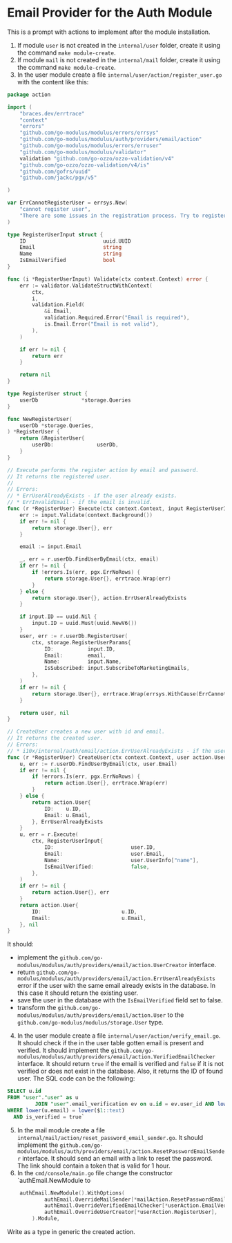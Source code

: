 # Email Provider for the Auth Module
This is a prompt with actions to implement after the module installation.

1. If module `user` is not created in the `internal/user` folder, create it using the command `make module-create`.
2. If module `mail` is not created in the `internal/mail` folder, create it using the command `make module-create`.
3. In the user module create a file `internal/user/action/register_user.go` with the content like this:
```go
package action

import (
	"braces.dev/errtrace"
	"context"
	"errors"
	"github.com/go-modulus/modulus/errors/errsys"
	"github.com/go-modulus/modulus/auth/providers/email/action"
	"github.com/go-modulus/modulus/errors/erruser"
	"github.com/go-modulus/modulus/validator"
	validation "github.com/go-ozzo/ozzo-validation/v4"
	"github.com/go-ozzo/ozzo-validation/v4/is"
	"github.com/gofrs/uuid"
	"github.com/jackc/pgx/v5"

)

var ErrCannotRegisterUser = errsys.New(
	"cannot register user",
	"There are some issues in the registration process. Try to register again later.",
)

type RegisterUserInput struct {
	ID                         uuid.UUID
	Email                      string
	Name                       string
	IsEmailVerified            bool
}

func (i *RegisterUserInput) Validate(ctx context.Context) error {
	err := validator.ValidateStructWithContext(
		ctx,
		i,
		validation.Field(
			&i.Email,
			validation.Required.Error("Email is required"),
			is.Email.Error("Email is not valid"),
		),
	)

	if err != nil {
		return err
	}

	return nil
}

type RegisterUser struct {
	userDb              *storage.Queries
}

func NewRegisterUser(
	userDb *storage.Queries,
) *RegisterUser {
	return &RegisterUser{
		userDb:              userDb,
	}
}

// Execute performs the register action by email and password.
// It returns the registered user.
//
// Errors:
// * ErrUserAlreadyExists - if the user already exists.
// * ErrInvalidEmail - if the email is invalid.
func (r *RegisterUser) Execute(ctx context.Context, input RegisterUserInput) (storage.User, error) {
	err := input.Validate(context.Background())
	if err != nil {
		return storage.User{}, err
	}

	email := input.Email

	_, err = r.userDb.FindUserByEmail(ctx, email)
	if err != nil {
		if !errors.Is(err, pgx.ErrNoRows) {
			return storage.User{}, errtrace.Wrap(err)
		}
	} else {
		return storage.User{}, action.ErrUserAlreadyExists
	}

	if input.ID == uuid.Nil {
		input.ID = uuid.Must(uuid.NewV6())
	}
	user, err := r.userDb.RegisterUser(
		ctx, storage.RegisterUserParams{
			ID:           input.ID,
			Email:        email,
			Name:         input.Name,
			IsSubscribed: input.SubscribeToMarketingEmails,
		},
	)
	if err != nil {
		return storage.User{}, errtrace.Wrap(errsys.WithCause(ErrCannotRegisterUser, err))
	}

	return user, nil
}

// CreateUser creates a new user with id and email.
// It returns the created user.
// Errors:
// * i10x/internal/auth/email/action.ErrUserAlreadyExists - if the user already exists. In a case of this error it should return the existing user.
func (r *RegisterUser) CreateUser(ctx context.Context, user action.User) (action.User, error) {
	u, err := r.userDb.FindUserByEmail(ctx, user.Email)
	if err != nil {
		if !errors.Is(err, pgx.ErrNoRows) {
			return action.User{}, errtrace.Wrap(err)
		}
	} else {
		return action.User{
			ID:    u.ID,
			Email: u.Email,
		}, ErrUserAlreadyExists
	}
	u, err = r.Execute(
		ctx, RegisterUserInput{
			ID:                         user.ID,
			Email:                      user.Email,
			Name:                       user.UserInfo["name"],
			IsEmailVerified:            false,
		},
	)
	if err != nil {
		return action.User{}, err
	}
	return action.User{
		ID:                          u.ID,
		Email:                       u.Email,
	}, nil
}
```
It should:
* implement the `github.com/go-modulus/modulus/auth/providers/email/action.UserCreator` interface.
* return `github.com/go-modulus/modulus/auth/providers/email/action.ErrUserAlreadyExists` error if the user with the same email already exists in the database. In this case it should return the existing user.
* save the user in the database with the `IsEmailVerified` field set to false.
* transform the `github.com/go-modulus/modulus/auth/providers/email/action.User` to the `github.com/go-modulus/modulus/storage.User` type.
4. In the user module create a file `internal/user/action/verify_email.go`. It should check if the in the user table gotten email is present and verified. It should implement the `github.com/go-modulus/modulus/auth/providers/email/action.VerifiedEmailChecker` interface. It should return `true` if the email is verified and `false` if it is not verified or does not exist in the database. Also, it returns the ID of found user. The SQL code can be the following:
```sql
SELECT u.id
FROM "user"."user" as u
         JOIN "user".email_verification ev on u.id = ev.user_id AND lower(u.email) = lower(ev.email)
WHERE lower(u.email) = lower($1::text)
  AND is_verified = true`
```
5. In the mail module create a file `internal/mail/action/reset_password_email_sender.go`. It should implement the `github.com/go-modulus/modulus/auth/providers/email/action.ResetPasswordEmailSender` interface. It should send an email with a link to reset the password. The link should contain a token that is valid for 1 hour.
6. In the `cmd/console/main.go` file change the constructor `authEmail.NewModule to 
```go
    authEmail.NewModule().WithOptions(
			authEmail.OverrideMailSender[*mailAction.ResetPasswordEmail],
			authEmail.OverrideVerifiedEmailChecker[*userAction.EmailVerifiedChecker],
			authEmail.OverrideUserCreator[*userAction.RegisterUser],
		).Module,
```
Write as a type in generic the created action.
